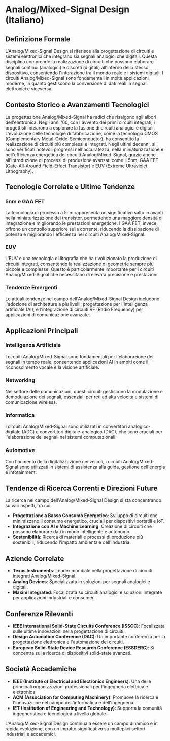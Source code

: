 # Analog/Mixed-Signal Design (Italiano)

## Definizione Formale
L'Analog/Mixed-Signal Design si riferisce alla progettazione di circuiti e sistemi elettronici che integrano sia segnali analogici che digitali. Questa disciplina comprende la realizzazione di circuiti che possono elaborare segnali continui (analogici) e discreti (digitali) all'interno dello stesso dispositivo, consentendo l'interazione tra il mondo reale e i sistemi digitali. I circuiti Analog/Mixed-Signal sono fondamentali in molte applicazioni moderne, in quanto gestiscono la conversione di dati reali in segnali elettronici e viceversa.

## Contesto Storico e Avanzamenti Tecnologici
La progettazione Analog/Mixed-Signal ha radici che risalgono agli albori dell'elettronica. Negli anni '60, con l'avvento dei primi circuiti integrati, i progettisti iniziarono a esplorare la fusione di circuiti analogici e digitali. L'evoluzione delle tecnologie di fabbricazione, come la tecnologia CMOS (Complementary Metal-Oxide-Semiconductor), ha consentito la realizzazione di circuiti più complessi e integrati. Negli ultimi decenni, si sono verificati notevoli progressi nell'accuratezza, nella miniaturizzazione e nell'efficienza energetica dei circuiti Analog/Mixed-Signal, grazie anche all'introduzione di processi di produzione avanzati come il 5nm, GAA FET (Gate-All-Around Field-Effect Transistor) e EUV (Extreme Ultraviolet Lithography).

## Tecnologie Correlate e Ultime Tendenze
### 5nm e GAA FET
La tecnologia di processo a 5nm rappresenta un significativo salto in avanti nella miniaturizzazione dei transistor, permettendo una maggiore densità di integrazione e migliorando le prestazioni energetiche. I GAA FET, invece, offrono un controllo superiore sulla corrente, riducendo la dissipazione di potenza e migliorando l'efficienza nei circuiti Analog/Mixed-Signal.

### EUV
L'EUV è una tecnologia di litografia che ha rivoluzionato la produzione di circuiti integrati, consentendo la realizzazione di geometrie sempre più piccole e complesse. Questo è particolarmente importante per i circuiti Analog/Mixed-Signal che necessitano di elevata precisione e prestazioni.

### Tendenze Emergenti
Le attuali tendenze nel campo dell'Analog/Mixed-Signal Design includono l'adozione di architetture a più livelli, progettazione per l'intelligenza artificiale (AI), e l'integrazione di circuiti RF (Radio Frequency) per applicazioni di comunicazione avanzate.

## Applicazioni Principali
### Intelligenza Artificiale
I circuiti Analog/Mixed-Signal sono fondamentali per l'elaborazione dei segnali in tempo reale, consentendo applicazioni AI in ambiti come il riconoscimento vocale e la visione artificiale.

### Networking
Nel settore delle comunicazioni, questi circuiti gestiscono la modulazione e demodulazione dei segnali, essenziali per reti ad alta velocità e sistemi di comunicazione wireless.

### Informatica
I circuiti Analog/Mixed-Signal sono utilizzati in convertitori analogico-digitale (ADC) e convertitori digitale-analogico (DAC), che sono cruciali per l'elaborazione dei segnali nei sistemi computazionali.

### Automotive
Con l'aumento della digitalizzazione nei veicoli, i circuiti Analog/Mixed-Signal sono utilizzati in sistemi di assistenza alla guida, gestione dell'energia e infotainment.

## Tendenze di Ricerca Correnti e Direzioni Future
La ricerca nel campo dell'Analog/Mixed-Signal Design si sta concentrando su vari aspetti, tra cui:
- **Progettazione a Basso Consumo Energetico**: Sviluppo di circuiti che minimizzano il consumo energetico, cruciali per dispositivi portatili e IoT.
- **Integrazione con AI e Machine Learning**: Creazione di circuiti che possono elaborare dati in modo intelligente e autonomo.
- **Sostenibilità**: Ricerca di materiali e processi di produzione più sostenibili, riducendo l'impatto ambientale dell'industria.

## Aziende Correlate
- **Texas Instruments**: Leader mondiale nella progettazione di circuiti integrati Analog/Mixed-Signal.
- **Analog Devices**: Specializzata in soluzioni per segnali analogici e digitali.
- **Maxim Integrated**: Focalizzata su circuiti analogici e soluzioni integrate per applicazioni industriali e consumer.

## Conferenze Rilevanti
- **IEEE International Solid-State Circuits Conference (ISSCC)**: Focalizzata sulle ultime innovazioni nella progettazione di circuiti.
- **Design Automation Conference (DAC)**: Un'importante conferenza per la progettazione elettronica e l'automazione dei circuiti.
- **European Solid-State Device Research Conference (ESSDERC)**: Si concentra sulla ricerca di dispositivi solid-state avanzati.

## Società Accademiche
- **IEEE (Institute of Electrical and Electronics Engineers)**: Una delle principali organizzazioni professionali per l'ingegneria elettrica e elettronica.
- **ACM (Association for Computing Machinery)**: Promuove la ricerca e l'innovazione nel campo dell'informatica e dell'ingegneria.
- **IET (Institution of Engineering and Technology)**: Supporta la comunità ingegneristica e tecnologica a livello globale.

L'Analog/Mixed-Signal Design continua a essere un campo dinamico e in rapida evoluzione, con un impatto significativo su molteplici settori industriali e accademici.